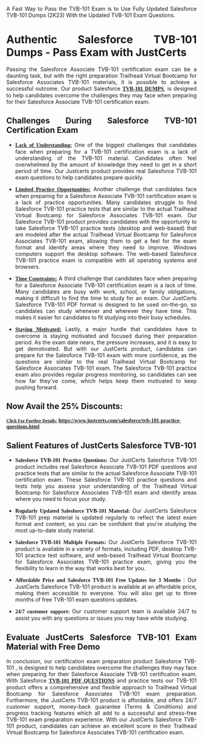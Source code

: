 <p dir="auto" style="text-align: justify;">A Fast Way to Pass the TVB-101 Exam is to Use Fully Updated Salesforce TVB-101 Dumps (2K23) With the Updated TVB-101 Exam Questions.</p>

<h1 style="text-align: justify;"><strong>Authentic Salesforce TVB-101 Dumps - Pass Exam with JustCerts</strong></h1>

<p style="text-align: justify;">Passing the Salesforce Associate TVB-101 certification exam can be a daunting task, but with the right preparation Trailhead Virtual Bootcamp for Salesforce Associates TVB-101 materials, it is possible to achieve a successful outcome. Our product Salesforce <strong><a href="https://www.justcerts.com/salesforce/tvb-101-practice-questions.html"><span style="font-family:Georgia,serif;"><u>TVB-101 DUMPS</u></span></a></strong>, is designed to help candidates overcome the challenges they may face when preparing for their Salesforce Associate TVB-101 certification exam.</p>

<h2 style="text-align: justify;"><strong>Challenges During Salesforce TVB-101 Certification Exam</strong></h2>

<ul>
	<li style="text-align: justify;"><u><span style="font-family:Georgia,serif;"><strong>Lack of Understanding:</strong></span></u> One of the biggest challenges that candidates face when preparing for a TVB-101 certification exam is a lack of understanding of the TVB-101 material. Candidates often feel overwhelmed by the amount of knowledge they need to get in a short period of time. Our Justcerts product provides real Salesforce TVB-101 exam questions to help candidates prepare quickly.</li>
</ul>

<ul>
	<li style="text-align: justify;"><u><span style="font-family:Georgia,serif;"><strong>Limited Practice Opportunities:</strong></span></u> Another challenge that candidates face when preparing for a Salesforce Associate TVB-101 certification exam is a lack of practice opportunities. Many candidates struggle to find Salesforce TVB-101 practice tests that are similar to the actual Trailhead Virtual Bootcamp for Salesforce Associates TVB-101 exam. Our Salesforce TVB-101 product provides candidates with the opportunity to take Salesforce TVB-101 practice tests (desktop and web-based) that are modeled after the actual Trailhead Virtual Bootcamp for Salesforce Associates TVB-101 exam, allowing them to get a feel for the exam format and identify areas where they need to improve. Windows computers support the desktop software. The web-based Salesforce TVB-101 practice exam is compatible with all operating systems and browsers.</li>
</ul>

<ul>
	<li style="text-align: justify;"><u><span style="font-family:Georgia,serif;"><strong>Time Constraints:</strong></span></u> A third challenge that candidates face when preparing for a Salesforce Associate TVB-101 certification exam is a lack of time. Many candidates are busy with work, school, or family obligations, making it difficult to find the time to study for an exam. Our JustCerts Salesforce TVB-101 PDF format is designed to be used on-the-go, so candidates can study whenever and wherever they have time. This makes it easier for candidates to fit studying into their busy schedules.</li>
</ul>

<ul>
	<li style="text-align: justify;"><u><span style="font-family:Georgia,serif;"><strong>Staying Motivated:</strong></span></u> Lastly, a major hurdle that candidates have to overcome is staying motivated and focused during their preparation period. As the exam date nears, the pressure increases, and it is easy to get demotivated. But with our JustCerts product, candidates can prepare for the Salesforce TVB-101 exam with more confidence, as the questions are similar to the real Trailhead Virtual Bootcamp for Salesforce Associates TVB-101 exam. The Salesforce TVB-101 practice exam also provides regular progress monitoring, so candidates can see how far they've come, which helps keep them motivated to keep pushing forward.</li>
</ul>

<h2 style="text-align: justify;"><strong>Now Avail the 25% Discounts:</strong></h2>

<p><span style="font-size:12px;"><u><span style="font-family:Georgia,serif;"><strong>Click For Further Details:</strong></span></u></span><span style="font-size:14px;"><span style="font-family:Georgia,serif;"><strong> <a href="https://www.justcerts.com/salesforce/tvb-101-practice-questions.html">https://www.justcerts.com/salesforce/tvb-101-practice-questions.html</a></strong></span></span></p>

<h2 style="text-align: justify;"><strong>Salient Features of JustCerts Salesforce TVB-101</strong></h2>

<ul>
	<li style="text-align: justify;"><span style="font-family:Georgia,serif;"><strong>Salesforce TVB-101 Practice Questions:</strong></span> Our JustCerts Salesforce TVB-101 product includes real Salesforce Associate TVB-101 PDF questions and practice tests that are similar to the actual Salesforce Associate TVB-101 certification exam. These Salesforce TVB-101 practice questions and tests help you assess your understanding of the Trailhead Virtual Bootcamp for Salesforce Associates TVB-101 exam and identify areas where you need to focus your study.</li>
</ul>

<ul>
	<li style="text-align: justify;"><span style="font-family:Georgia,serif;"><strong>Regularly Updated Salesforce TVB-101 Material:</strong></span> Our JustCerts Salesforce TVB-101 prep material is updated regularly to reflect the latest exam format and content, so you can be confident that you're studying the most up-to-date study material.</li>
</ul>

<ul>
	<li style="text-align: justify;"><span style="font-family:Georgia,serif;"><strong>Salesforce TVB-101 Multiple Formats:</strong></span> Our JustCerts Salesforce TVB-101 product is available in a variety of formats, including PDF, desktop TVB-101 practice test software, and web-based Trailhead Virtual Bootcamp for Salesforce Associates TVB-101 practice exam, giving you the flexibility to learn in the way that works best for you.</li>
</ul>

<ul>
	<li style="text-align: justify;"><span style="font-family:Georgia,serif;"><strong>Affordable Price and Salesforce TVB-101 Free Updates for 3 Months</strong></span> : Our JustCerts Salesforce TVB-101 product is available at an affordable price, making them accessible to everyone. You will also get up to three months of free TVB-101 exam questions updates.</li>
</ul>

<ul>
	<li style="text-align: justify;"><span style="font-family:Georgia,serif;"><strong>24/7 customer support:</strong></span> Our customer support team is available 24/7 to assist you with any questions or issues you may have while studying.</li>
</ul>

<h2 style="text-align: justify;"><strong>Evaluate JustCerts Salesforce TVB-101 Exam Material with Free Demo</strong></h2>

<p style="text-align: justify;">In conclusion, our certification exam preparation product Salesforce TVB-101 , is designed to help candidates overcome the challenges they may face when preparing for their Salesforce Associate TVB-101 certification exam. With Salesforce <a href="https://www.justcerts.com/salesforce/tvb-101-practice-questions.html"><u><strong><span style="font-family:Georgia,serif;">TVB-101 PDF QUESTIONS</span></strong></u></a> and practice tests our TVB-101 product offers a comprehensive and flexible approach to Trailhead Virtual Bootcamp for Salesforce Associates TVB-101 exam preparation. Furthermore, the JustCerts TVB-101 product is affordable, and offers 24/7 customer support, money-back guarantee (Terms & Conditions) and progress tracking features which all add to a successful and stress-free TVB-101 exam preparation experience. With our JustCerts Salesforce TVB-101 product, candidates can achieve an excellent score in their Trailhead Virtual Bootcamp for Salesforce Associates TVB-101 certification exam.</p>
